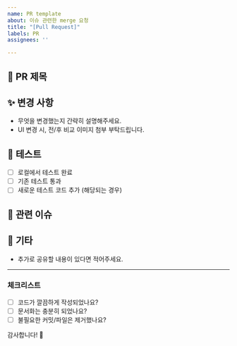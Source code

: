 ```yaml
---
name: PR template
about: 이슈 관련한 merge 요청
title: "[Pull Request]"
labels: PR
assignees: ''

---
```


## 📌 PR 제목
<!-- ex: [FIX] 로그인 오류 수정 -->

## ✨ 변경 사항
- 무엇을 변경했는지 간략히 설명해주세요.
- UI 변경 시, 전/후 비교 이미지 첨부 부탁드립니다.

## 🧪 테스트
- [ ] 로컬에서 테스트 완료
- [ ] 기존 테스트 통과
- [ ] 새로운 테스트 코드 추가 (해당되는 경우)

## 📎 관련 이슈
<!-- ex: Closes #23 -->

## 🙋 기타
- 추가로 공유할 내용이 있다면 적어주세요.

---

### 체크리스트
- [ ] 코드가 깔끔하게 작성되었나요?
- [ ] 문서화는 충분히 되었나요?
- [ ] 불필요한 커밋/파일은 제거했나요?

감사합니다! 🎉
